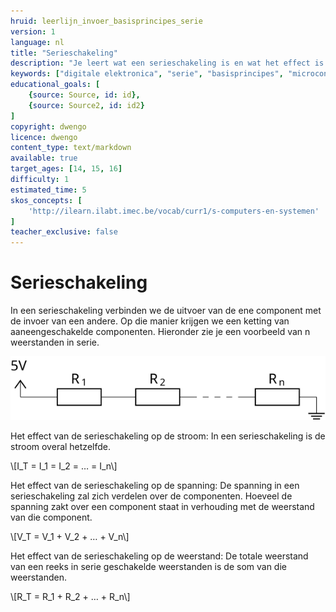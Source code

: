 ```yaml
---
hruid: leerlijn_invoer_basisprincipes_serie
version: 1
language: nl
title: "Serieschakeling"
description: "Je leert wat een serieschakeling is en wat het effect is op de stroom, spanning en weerstand."
keywords: ["digitale elektronica", "serie", "basisprincipes", "microcontroller", "µC", "arduino", "dwenguino"]
educational_goals: [
    {source: Source, id: id}, 
    {source: Source2, id: id2}
]
copyright: dwengo
licence: dwengo
content_type: text/markdown
available: true
target_ages: [14, 15, 16]
difficulty: 1
estimated_time: 5
skos_concepts: [
    'http://ilearn.ilabt.imec.be/vocab/curr1/s-computers-en-systemen'
]
teacher_exclusive: false
---
```


# Serieschakeling

In een serieschakeling verbinden we de uitvoer van de ene component met de invoer van een andere. Op die manier krijgen we een ketting van aaneengeschakelde componenten. Hieronder zie je een voorbeeld van n weerstanden in serie.

<img src="img/serie.svg" alt="Voorbeeld van een serieschakeling" title="Voorbeeld van een serieschakeling"></img>

Het effect van de serieschakeling op de stroom:
In een serieschakeling is de stroom overal hetzelfde.

\\[I_T = I_1 = I_2 = … = I_n\\]

Het effect van de serieschakeling op de spanning:
De spanning in een serieschakeling zal zich verdelen over de componenten. Hoeveel de spanning zakt over een component staat in verhouding met de weerstand van die component.

\\[V_T = V_1 + V_2 + … + V_n\\]

Het effect van de serieschakeling op de weerstand:
De totale weerstand van een reeks in serie geschakelde weerstanden is de som van die weerstanden.

\\[R_T = R_1 + R_2 + … + R_n\\]
